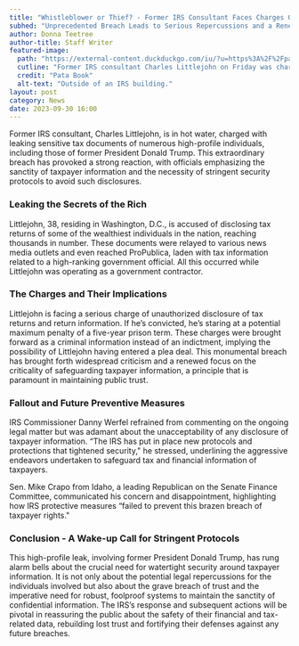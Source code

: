 ```yaml
---
title: "Whistleblower or Thief? - Former IRS Consultant Faces Charges Over Trump Tax Leak"
subhed: "Unprecedented Breach Leads to Serious Repercussions and a Renewed Focus on Taxpayer Security"
author: Donna Teetree
author-title: Staff Writer
featured-image: 
  path: "https://external-content.duckduckgo.com/iu/?u=https%3A%2F%2Fpatabook.com%2Fnews%2Fwp-content%2Fuploads%2F2023%2F09%2F1696032919_gettyimages-1090636178.jpg&f=1&nofb=1&ipt=50f7ff667cc918f9544a7728d43cbc01dfca9a413b14d59baa59efe7ec0bee0c&ipo=images"
  cutline: "Former IRS consultant Charles Littlejohn on Friday was charged with disclosing the tax returns of Former President Donald Trump."
  credit: "Pata Book"
  alt-text: "Outside of an IRS building."
layout: post
category: News
date: 2023-09-30 16:00
---
```


Former IRS consultant, Charles Littlejohn, is in hot water, charged with leaking sensitive tax documents of numerous high-profile individuals, including those of former President Donald Trump. This extraordinary breach has provoked a strong reaction, with officials emphasizing the sanctity of taxpayer information and the necessity of stringent security protocols to avoid such disclosures.

### Leaking the Secrets of the Rich
Littlejohn, 38, residing in Washington, D.C., is accused of disclosing tax returns of some of the wealthiest individuals in the nation, reaching thousands in number. These documents were relayed to various news media outlets and even reached ProPublica, laden with tax information related to a high-ranking government official. All this occurred while Littlejohn was operating as a government contractor.

### The Charges and Their Implications
Littlejohn is facing a serious charge of unauthorized disclosure of tax returns and return information. If he’s convicted, he’s staring at a potential maximum penalty of a five-year prison term. These charges were brought forward as a criminal information instead of an indictment, implying the possibility of Littlejohn having entered a plea deal. This monumental breach has brought forth widespread criticism and a renewed focus on the criticality of safeguarding taxpayer information, a principle that is paramount in maintaining public trust.

### Fallout and Future Preventive Measures
IRS Commissioner Danny Werfel refrained from commenting on the ongoing legal matter but was adamant about the unacceptability of any disclosure of taxpayer information. “The IRS has put in place new protocols and protections that tightened security," he stressed, underlining the aggressive endeavors undertaken to safeguard tax and financial information of taxpayers.

Sen. Mike Crapo from Idaho, a leading Republican on the Senate Finance Committee, communicated his concern and disappointment, highlighting how IRS protective measures “failed to prevent this brazen breach of taxpayer rights."

### Conclusion - A Wake-up Call for Stringent Protocols
This high-profile leak, involving former President Donald Trump, has rung alarm bells about the crucial need for watertight security around taxpayer information. It is not only about the potential legal repercussions for the individuals involved but also about the grave breach of trust and the imperative need for robust, foolproof systems to maintain the sanctity of confidential information. The IRS’s response and subsequent actions will be pivotal in reassuring the public about the safety of their financial and tax-related data, rebuilding lost trust and fortifying their defenses against any future breaches.
